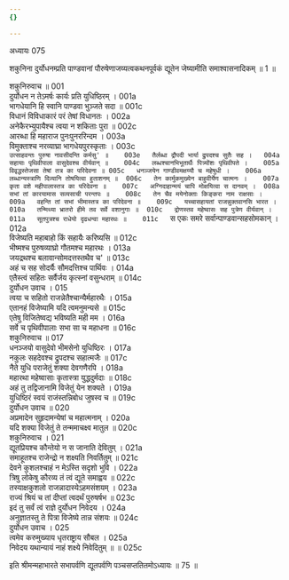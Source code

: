 ```yaml
---
{}

---
```



अध्यायः 075

शकुनिना दुर्योधनम्प्रति पाण्डवानां पौरुषेणाजय्यत्वकथनपूर्वकं द्यूतेन जेष्यामीति समाश्वासनादिकम् ॥ 1 ॥

शकुनिरुवाच ॥	001  
दुर्योधन न तेऽमर्षः कार्यः प्रति युधिष्ठिरम् ।	001a  
भागधेयानि हि स्वानि पाण्डवा भुञ्जते सदा ॥	001c  
विधानं विविधाकारं परं तेषां विधानतः ।	002a  
अनेकैरभ्युपायैश्च त्वया न शकिताः पुरा ॥	002c  
आरब्धा हि महाराज पुनःपुनररिन्दम ।	003a  
विमुक्ताश्च नरव्याघ्रा भागधेयपुरस्कृताः ।	003c  
`उत्साहवन्तः पुरुषा नावसीदन्ति कर्मसु' ॥	003e  
तैर्लब्धा द्रौपदी भार्या द्रुपदश्च सुतैः सह ।	004a  
सहायाः पृथिवीपाला वासुदेवश्च वीर्यवान् ॥	004c  
लब्धश्चानभिभूतार्थैः पित्र्योंशः पृथिवीपते ।	005a  
विवृद्धस्तेजसा तेषां तत्र का परिदेवना ॥	005c  
धनञ्जयेन गाण्डीवमक्षय्यौ च महेषुधी ।	006a  
लब्धान्यस्त्राणि दिव्यानि तोषयित्वा हुताशनम् ॥	006c  
तेन कार्मुकमुख्येन बाहुवीर्येण चात्मनः ।	007a  
कृता वशे महीपालास्तत्र का परिदेवना ॥	007c  
अग्निदाहान्मयं चापि मोक्षयित्वा स दानवम् ।	008a  
सभां तां कारयामास सव्यसाची परन्तपः ॥	008c  
तेन चैव मयेनोक्ताः किङ्करा नाम राक्षसाः ।	009a  
वहन्ति तां सभां भीमास्तत्र का परिदेवना ॥	009c  
यच्चासहायतां राजन्नुक्तवानसि भारत ।	010a  
तन्मिथ्या भ्रातरो हीमे तव सर्वे वशानुगाः ॥	010c  
द्रोणस्तव महेष्वासः सह पुत्रेण वीर्यवान् ।	011a  
सूतपुत्रश्च राधेयो दृढधन्वा महारथः ॥	011c  
`स एकः समरे सर्वान्पाण्डवान्सहसोमकान् ।	012a  
विजेष्यति महाबाहो किं सहायैः करिष्यसि ॥	012c  
भीष्मश्च पुरुषव्याघ्रो गौतमश्च महारथः ।	013a  
जयद्रथश्च बलावान्सोमदत्तस्तथैव च' ॥	013c  
अहं च सह सोदर्यैः सौमदत्तिश्च पार्थिवः ।	014a  
एतैस्त्वं सहितः सर्वैर्जय कृत्स्नां वसुन्धराम् ॥	014c  
दुर्योधन उवाच ।	015  
त्वया च सहितो राजन्नेतैश्चान्यैर्महारथैः ।	015a  
एतानहं विजेष्यामि यदि त्वमनुमन्यसे ॥	015c  
एतेषु विजितेष्वद्य भविष्यति मही मम ।	016a  
सर्वे च पृथिवीपालाः सभा सा च महाधना ॥	016c  
शकुनिरुवाच ॥	017  
धनञ्जयो वासुदेवो भीमसेनो युधिष्ठिरः ।	017a  
नकुलः सहदेवश्च द्रुपदश्च सहात्मजैः ॥	017c  
नैते युधि पराजेतुं शक्या देवगणैरपि ।	018a  
महारथा महेष्वासाः कृतास्त्रा युद्धदुर्मदाः ॥	018c  
अहं तु तद्विजानामि विजेतुं येन शक्यते ।	019a  
युधिष्ठिरं स्वयं राजंस्तन्निबोध जुषस्व च ॥	019c  
दुर्योधन उवाच ॥	020  
अप्रमादेन सुहृदामन्येषां च महात्मनाम् ।	020a  
यदि शक्या विजेतुं ते तन्ममाचक्ष्व मातुल ॥	020c  
शकुनिरुवाच ।	021  
द्यूतप्रियश्च कौन्तेयो न स जानाति देवितुम् ।	021a  
समाहूतश्च राजेन्द्रो न शक्ष्यति निवर्तितुम् ॥	021c  
देवने कुशलश्चाहं न मेऽस्ति सदृशो भुवि ।	022a  
त्रिषु लोकेषु कौरव्य तं त्वं द्यूते समाह्वय ॥	022c  
तस्याक्षकुशलो राजन्नादास्येऽहमसंशयम् ।	023a  
राज्यं श्रियं च तां दीप्तां त्वदर्थं पुरुषर्षभ ॥	023c  
इदं तु सर्वं त्वं राज्ञे दुर्योधन निवेदय ।	024a  
अनुज्ञातस्तु ते पित्रा विजेष्ये तान्न संशयः ॥	024c  
दुर्योधन उवाच ।	025  
त्वमेव करुमुख्याय धृतराष्ट्राय सौबल ।	025a  
निवेदय यथान्यायं नाहं शक्ष्ये निवेदितुम् ॥ ॥	025c  

इति श्रीमन्महाभारते सभापर्वणि द्यूतपर्वणि पञ्चसप्ततितमोऽध्यायः ॥ 75 ॥
